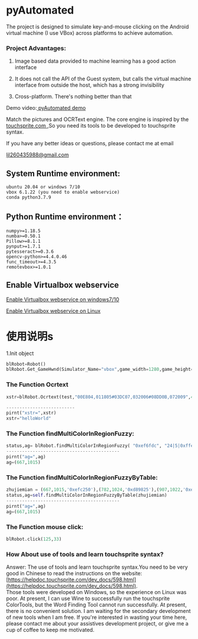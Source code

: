 
# pyAutomated
The project is designed to simulate key-and-mouse clicking on the Android virtual machine (I use VBox) across platforms to achieve automation.



### Project Advantages:  

1. Image based data provided to machine learning has a good action interface


3. It does not call the API of the Guest system, but calls the virtual machine interface from outside the host, which has a strong invisibility

4. Cross-platform. There's nothing better than that  



Demo video:[ pyAutomated demo](https://www.bilibili.com/video/BV1Ev411t7B1/)

Match the pictures and OCRText engine.
The core engine is inspired by the [ touchsprite.com ](https://www.touchsprite.com/),So you need its tools to be developed to touchsprite syntax.


If you have any better ideas or questions, please contact me at email

ljl260435988@gmail.com


## System Runtime environment:
    ubuntu 20.04 or windows 7/10
    vbox 6.1.22 (you need to enable webservice)
    conda python3.7.9

## Python Runtime environment：
    numpy>=1.18.5
    numba>=0.50.1
    Pillow>=8.1.1
    pynput>=1.7.1
    pytesseract>=0.3.6
    opencv-python>=4.4.0.46
    func_timeout>=4.3.5
    remotevbox>=1.0.1

## Enable Virtualbox webservice
[ Enable Virtualbox webservice on windows7/10 ](https://www.how2shout.com/how-to/how-create-virtualbox-webservice-as-system-service-on-windows-10-7.html)   

[ Enable Virtualbox webservice on Linux](https://www.virtualbox.org/manual/ch09.html#vboxwebsrv-daemon)


 

# 使用说明s

1.Init object
```python
blRobot=Robot()
blRobot.Get_GameHwnd(Simulator_Name="vbox",game_width=1280,game_height=720)
```



### The Function Ocrtext
```python
xstr=blRobot.Ocrtext(test,"00E804,011805#03DC07,032006#08DD0B,072009",444,506,589,560)

--------------------------
pirnt("xstr=",xstr)
xstr="helloWorld"

```
### The Function findMultiColorInRegionFuzzy:
```python
status,ag= blRobot.findMultiColorInRegionFuzzy( "0xef6fdc", "24|5|0xffeecb,-7|30|0x2fb7ff", 90, 0, 0, 1919, 1079)
-------------------------------------------
pirnt("ag=",ag)
ag=(667,1015)
```

### The Function findMultiColorInRegionFuzzyByTable:
```python
zhujiemian = (667,1015,'0xefc250'),(782,1024,'0xd89825'),(907,1022,'0xea8f4f'),(1022,1017,'0xf8cf48'),(1124,1020,'0xb75715')
status,ag=self.findMultiColorInRegionFuzzyByTable(zhujiemian)
-------------------------------------------
pirnt("ag=",ag)
ag=(667,1015)
```

### The Function mouse click:
```python
blRobot.click(125,33)
```


### How About use of tools and learn touchsprite syntax?
Answer: The use of tools and learn touchsprite syntax.You need to be very good in Chinese to read the instructions on the website: [https://helpdoc.touchsprite.com/dev_docs/598.html](https://helpdoc.touchsprite.com/dev_docs/598.html).    
Those tools were developed on Windows, so the experience on Linux was poor.
At present, I can use Wine to successfully run the touchsprite ColorTools, but the Word Finding Tool cannot run successfully. At present, there is no convenient solution. I am waiting for the secondary development of new tools when I am free. If you're interested in wasting your time here, please contact me about your assistives development project, or give me a cup of coffee to keep me motivated.





